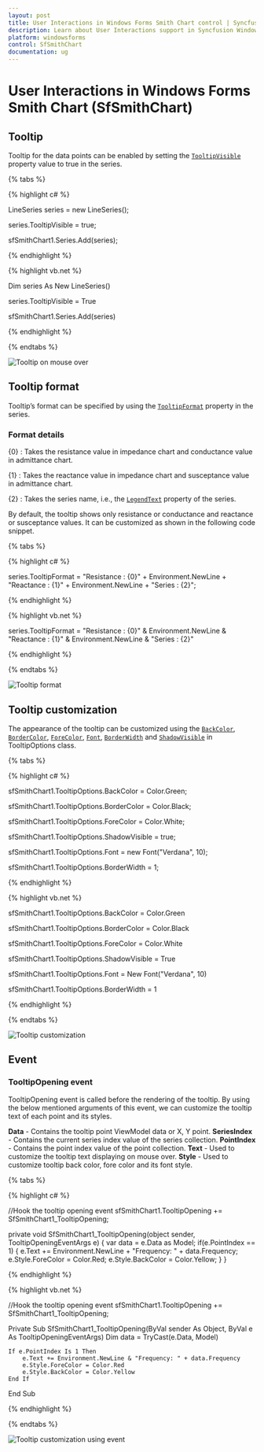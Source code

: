 ```yaml
---
layout: post
title: User Interactions in Windows Forms Smith Chart control | Syncfusion
description: Learn about User Interactions support in Syncfusion Windows Forms Smith Chart (SfSmithChart) control and more details.
platform: windowsforms
control: SfSmithChart
documentation: ug
---
```

# User Interactions in Windows Forms Smith Chart (SfSmithChart)

## Tooltip

Tooltip for the data points can be enabled by setting the [`TooltipVisible`](https://help.syncfusion.com/cr/windowsforms/Syncfusion.WinForms.SmithChart.ChartSeries.html#Syncfusion_WinForms_SmithChart_ChartSeries_TooltipVisible) property value to true in the series.

{% tabs %}

{% highlight c# %}

LineSeries series = new LineSeries();          

series.TooltipVisible = true;

sfSmithChart1.Series.Add(series);

{% endhighlight %}

{% highlight vb.net %}

Dim series As New LineSeries()

series.TooltipVisible = True

sfSmithChart1.Series.Add(series)

{% endhighlight %}

{% endtabs %}

![Tooltip on mouse over](UserInteractions_images/UserInteractions_img1.jpeg)


## Tooltip format

Tooltip’s format can be specified by using the [`TooltipFormat`](https://help.syncfusion.com/cr/windowsforms/Syncfusion.WinForms.SmithChart.ChartSeries.html#Syncfusion_WinForms_SmithChart_ChartSeries_TooltipFormat) property in the series.

### Format details

{0} : Takes the resistance value in impedance chart and conductance value in admittance chart.

{1} : Takes the reactance value in impedance chart and susceptance value in admittance chart.

{2} : Takes the series name, i.e., the [`LegendText`](https://help.syncfusion.com/cr/windowsforms/Syncfusion.WinForms.SmithChart.ChartSeries.html#Syncfusion_WinForms_SmithChart_ChartSeries_LegendText) property of the series.

By default, the tooltip shows only resistance or conductance and reactance or susceptance values. It can be customized as shown in the following code snippet.

{% tabs %}

{% highlight c# %}

series.TooltipFormat = "Resistance : {0}" + Environment.NewLine + "Reactance : {1}" + Environment.NewLine + "Series : {2}";

{% endhighlight %}

{% highlight vb.net %}

series.TooltipFormat = "Resistance : {0}" & Environment.NewLine & "Reactance : {1}" & Environment.NewLine & "Series : {2}"

{% endhighlight %}

{% endtabs %}

![Tooltip format](UserInteractions_images/UserInteractions_img2.jpeg)


## Tooltip customization

The appearance of the tooltip can be customized using the [`BackColor`](https://help.syncfusion.com/cr/windowsforms/Syncfusion.WinForms.SmithChart.TooltipOptions.html#Syncfusion_WinForms_SmithChart_TooltipOptions_BackColor), [`BorderColor`](https://help.syncfusion.com/cr/windowsforms/Syncfusion.WinForms.SmithChart.TooltipOptions.html#Syncfusion_WinForms_SmithChart_TooltipOptions_BorderColor), [`ForeColor`](https://help.syncfusion.com/cr/windowsforms/Syncfusion.WinForms.SmithChart.TooltipOptions.html#Syncfusion_WinForms_SmithChart_TooltipOptions_ForeColor), [`Font`](https://help.syncfusion.com/cr/windowsforms/Syncfusion.WinForms.SmithChart.TooltipOptions.html#Syncfusion_WinForms_SmithChart_TooltipOptions_Font), [`BorderWidth`](https://help.syncfusion.com/cr/windowsforms/Syncfusion.WinForms.SmithChart.TooltipOptions.html#Syncfusion_WinForms_SmithChart_TooltipOptions_BorderWidth) and [`ShadowVisible`](https://help.syncfusion.com/cr/windowsforms/Syncfusion.WinForms.SmithChart.TooltipOptions.html#Syncfusion_WinForms_SmithChart_TooltipOptions_ShadowVisible) in TooltipOptions class.

{% tabs %}

{% highlight c# %}

sfSmithChart1.TooltipOptions.BackColor = Color.Green;

sfSmithChart1.TooltipOptions.BorderColor = Color.Black;

sfSmithChart1.TooltipOptions.ForeColor = Color.White;

sfSmithChart1.TooltipOptions.ShadowVisible = true;

sfSmithChart1.TooltipOptions.Font = new Font("Verdana", 10);

sfSmithChart1.TooltipOptions.BorderWidth = 1;

{% endhighlight %}

{% highlight vb.net %}

sfSmithChart1.TooltipOptions.BackColor = Color.Green

sfSmithChart1.TooltipOptions.BorderColor = Color.Black

sfSmithChart1.TooltipOptions.ForeColor = Color.White

sfSmithChart1.TooltipOptions.ShadowVisible = True

sfSmithChart1.TooltipOptions.Font = New Font("Verdana", 10)

sfSmithChart1.TooltipOptions.BorderWidth = 1

{% endhighlight %}

{% endtabs %}

![Tooltip customization](UserInteractions_images/UserInteractions_img3.jpeg)

## Event

### TooltipOpening event 

TooltipOpening event is called before the rendering of the tooltip. By using the below mentioned arguments of this event, we can customize the tooltip text of each point and its styles.

**Data** - Contains the tooltip point ViewModel data or X, Y point.
**SeriesIndex** - Contains the current series index value of the series collection.
**PointIndex** - Contains the point index value of the point collection. 
**Text** - Used to customize the tooltip text displaying on mouse over.
**Style** - Used to customize tooltip back color, fore color and its font style.

{% tabs %}

{% highlight c# %}

//Hook the tooltip opening event 
sfSmithChart1.TooltipOpening += SfSmithChart1_TooltipOpening;

private void SfSmithChart1_TooltipOpening(object sender, TooltipOpeningEventArgs e)
{
    var data = e.Data as Model;
    if(e.PointIndex == 1)
    {
        e.Text += Environment.NewLine + "Frequency: " + data.Frequency;
        e.Style.ForeColor = Color.Red;
        e.Style.BackColor = Color.Yellow;
    }
}

{% endhighlight %}

{% highlight vb.net %}

//Hook the tooltip opening event 
sfSmithChart1.TooltipOpening += SfSmithChart1_TooltipOpening;

Private Sub SfSmithChart1_TooltipOpening(ByVal sender As Object, ByVal e As TooltipOpeningEventArgs)
Dim data = TryCast(e.Data, Model)

    If e.PointIndex Is 1 Then
        e.Text += Environment.NewLine & "Frequency: " + data.Frequency
        e.Style.ForeColor = Color.Red
        e.Style.BackColor = Color.Yellow
    End If
	
End Sub

{% endhighlight %}

{% endtabs %}

![Tooltip customization using event](UserInteractions_images/UserInteractions_img4.jpeg)

